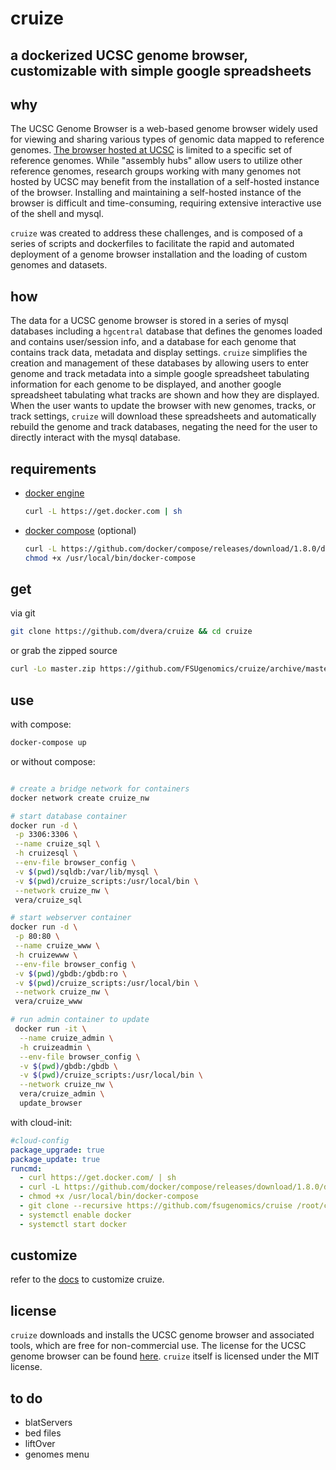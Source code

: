# cruize

## a dockerized UCSC genome browser, customizable with simple google spreadsheets

## why

The UCSC Genome Browser is a web-based genome browser widely used for viewing and sharing various types of genomic data mapped to reference genomes. [The browser hosted at UCSC](https://genome.ucsc.edu) is limited to a specific set of reference genomes. While "assembly hubs" allow users to utilize other reference genomes, research groups working with many genomes not hosted by UCSC may benefit from the installation of a self-hosted instance of the browser. Installing and maintaining a self-hosted instance of the browser is difficult and time-consuming, requiring extensive interactive use of the shell and mysql.

`cruize` was created to address these challenges, and is composed of a series of scripts and dockerfiles to facilitate the rapid and automated deployment of a genome browser installation and the loading of custom genomes and datasets.

## how

The data for a UCSC genome browser is stored in a series of mysql databases including a `hgcentral` database that defines the genomes loaded and contains user/session info, and a database for each genome that contains track data, metadata and display settings. `cruize` simplifies the creation and management of these databases by allowing users to enter genome and track metadata into a simple google spreadsheet tabulating information for each genome to be displayed, and another google spreadsheet tabulating what tracks are shown and how they are displayed. When the user wants to update the browser with new genomes, tracks, or track settings, `cruize` will download these spreadsheets and automatically rebuild the genome and track databases, negating the need for the user to directly interact with the mysql database.

## requirements

- [docker engine](https://www.docker.com/)

  ```bash
  curl -L https://get.docker.com | sh
  ```

- [docker compose](https://www.docker.com/products/docker-compose) (optional)

  ```bash
  curl -L https://github.com/docker/compose/releases/download/1.8.0/docker-compose-`uname -s`-`uname -m` > /usr/local/bin/docker-compose && \
  chmod +x /usr/local/bin/docker-compose
  ```

## get

via git

```bash
git clone https://github.com/dvera/cruize && cd cruize
```

or grab the zipped source

```bash
curl -Lo master.zip https://github.com/FSUgenomics/cruize/archive/master.zip && unzip master.zip && rm -f master.zip && mv cruize-master cruize
```

## use

with compose:

```bash
docker-compose up
```

or without compose:

```bash

# create a bridge network for containers
docker network create cruize_nw

# start database container
docker run -d \
 -p 3306:3306 \
 --name cruize_sql \
 -h cruizesql \
 --env-file browser_config \
 -v $(pwd)/sqldb:/var/lib/mysql \
 -v $(pwd)/cruize_scripts:/usr/local/bin \
 --network cruize_nw \
 vera/cruize_sql

# start webserver container
docker run -d \
 -p 80:80 \
 --name cruize_www \
 -h cruizewww \
 --env-file browser_config \
 -v $(pwd)/gbdb:/gbdb:ro \
 -v $(pwd)/cruize_scripts:/usr/local/bin \
 --network cruize_nw \
 vera/cruize_www

# run admin container to update
 docker run -it \
  --name cruize_admin \
  -h cruizeadmin \
  --env-file browser_config \
  -v $(pwd)/gbdb:/gbdb \
  -v $(pwd)/cruize_scripts:/usr/local/bin \
  --network cruize_nw \
  vera/cruize_admin \
  update_browser
```

with cloud-init:

```yaml
#cloud-config
package_upgrade: true
package_update: true
runcmd:
  - curl https://get.docker.com/ | sh
  - curl -L https://github.com/docker/compose/releases/download/1.8.0/docker-compose-`uname -s`-`uname -m` > /usr/local/bin/docker-compose
  - chmod +x /usr/local/bin/docker-compose
  - git clone --recursive https://github.com/fsugenomics/cruise /root/cruise
  - systemctl enable docker
  - systemctl start docker
```

## customize

refer to the [docs](http://dvera.github.io/cruize) to customize cruize.

## license

`cruize` downloads and installs the UCSC genome browser and associated tools, which are free for non-commercial use. The license for the UCSC genome browser can be found [here](https://genome-store.ucsc.edu/). `cruize` itself is licensed under the MIT license.

## to do

- blatServers
- bed files
- liftOver
- genomes menu
